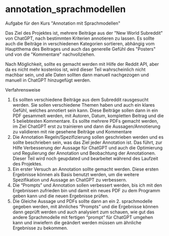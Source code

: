 # annotation_sprachmodellen
Aufgabe für den Kurs "Annotation mit Sprachmodellen"

Das Ziel des Projektes ist, mehrere Beiträge aus der "New World Subreddit" von ChatGPT, nach bestimmten Kriterien annotieren zu lassen. Es sollte auch die Beiträge in verschiedenen Kategorien sortieren, abhängig vom Hauptthema des Beitrages und auch das generelle Gefühl des "Posters" und von die "Kommentare" nachvollziehen.

Nach Möglichkeit, sollte es gemacht werden mit Hilfe der Reddit API, aber da es nicht mehr kostenlos ist, wird dieser Teil wahrscheinlich nicht machbar sein, und alle Daten sollten dann manuell nachgezogen und manuell in ChatGPT hinzugefügt werden.

Verfahrensweise
  1. Es sollten verschiedene Beiträge aus dem Subreddit rausgesucht werden. Sie sollen verschiedene Themen haben und auch ein klares Gefühl, welches annotiert sein kann. Diese Beiträge sollen dann in ein PDF gesammelt werden, mit Autoren, Datum, kompletten Beitrag und die 5 beliebtesten Kommentare. Es sollte mehrere PDFs gemacht werden, im Ziel ChatGPT erst zu trainieren und dann die Aussagen/Annotierung zu validieren mit nie gesehene Beiträge und Kommentare
  2. Die Annotation Regeln/Spezifizierung sollen geschrieben werden und es sollte beschrieben sein, was das Ziel jeder Annotation ist. Das führt, zur Hilfe Verbesserung der Aussage für ChatGPT und auch die Optimierung und Regulierung der Annotation und Beobachtung der Annotationen. Dieser Teil wird noch geupdated und bearbeitet während des Laufzeit des Projektes.
  3. Ein erster Versuch an Annotation sollte gemacht werden. Diese ersten Ergebnisse können als Basis benutzt werden, um die weitere Spezifikation und Aussage an ChatGPT zu verbessern.
  4. Die “Prompts”  und Annotation sollen verbessert werden, bis ich mit den Ergebnissen zufrieden bin und damit ein neues PDF zu dem Programm geben kann und die neuen Ergebnisse prüfen.
  5. Die Gleiche Aussage und PDFs sollte dann an ein 2. sprachmodelle gegeben werden, mit ähnliches “Prompts” und die Ergebnisse können dann geprüft werden und auch analysiert zum schauen, wie gut das andere Sprachmodelle mit fertigen “prompt” für ChatGPT umgehen kann und inwiefern die geändert werden müssen um ähnliche Ergebnisse zu bekommen.
